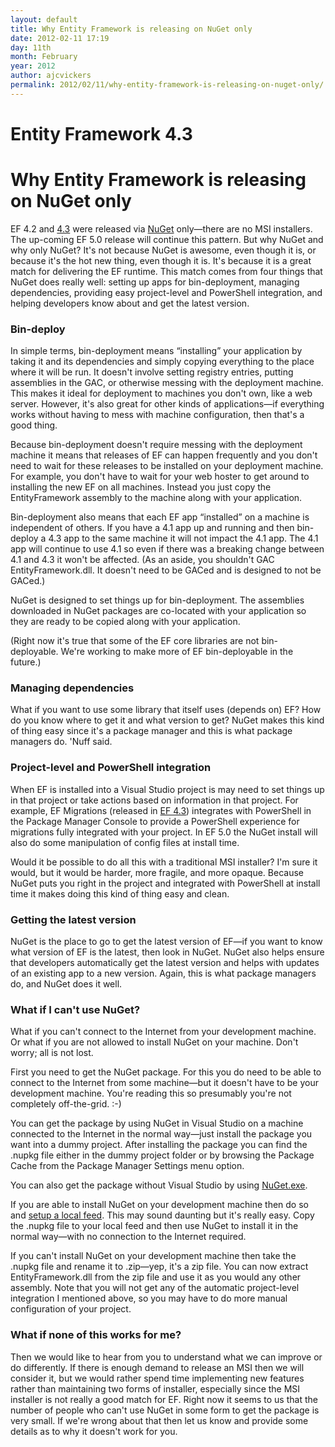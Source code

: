 ```yaml
---
layout: default
title: Why Entity Framework is releasing on NuGet only
date: 2012-02-11 17:19
day: 11th
month: February
year: 2012
author: ajcvickers
permalink: 2012/02/11/why-entity-framework-is-releasing-on-nuget-only/
---
```


# Entity Framework 4.3
# Why Entity Framework is releasing on NuGet only

<p>EF 4.2 and <a href="https://docs.microsoft.com/archive/blogs/adonet/ef-4-3-released">4.3</a> were released via <a href="http://nuget.org/">NuGet</a> only—there are no MSI installers. The up-coming EF 5.0 release will continue this pattern. But why NuGet and why only NuGet? It's not because NuGet is awesome, even though it is, or because it's the hot new thing, even though it is. It's because it is a great match for delivering the EF runtime. This match comes from four things that NuGet does really well: setting up apps for bin-deployment, managing dependencies, providing easy project-level and PowerShell integration, and helping developers know about and get the latest version.</p><h3>Bin-deploy</h3>  <p>In simple terms, bin-deployment means “installing” your application by taking it and its dependencies and simply copying everything to the place where it will be run. It doesn't involve setting registry entries, putting assemblies in the GAC, or otherwise messing with the deployment machine. This makes it ideal for deployment to machines you don't own, like a web server. However, it's also great for other kinds of applications—if everything works without having to mess with machine configuration, then that's a good thing.</p>  <p>Because bin-deployment doesn't require messing with the deployment machine it means that releases of EF can happen frequently and you don't need to wait for these releases to be installed on your deployment machine. For example, you don't have to wait for your web hoster to get around to installing the new EF on all machines. Instead you just copy the EntityFramework assembly to the machine along with your application.</p>  <p>Bin-deployment also means that each EF app “installed” on a machine is independent of others. If you have a 4.1 app up and running and then bin-deploy a 4.3 app to the same machine it will not impact the 4.1 app. The 4.1 app will continue to use 4.1 so even if there was a breaking change between 4.1 and 4.3 it won't be affected. (As an aside, you shouldn't GAC EntityFramework.dll. It doesn't need to be GACed and is designed to not be GACed.)</p>  <p>NuGet is designed to set things up for bin-deployment. The assemblies downloaded in NuGet packages are co-located with your application so they are ready to be copied along with your application.</p>  <p>(Right now it's true that some of the EF core libraries are not bin-deployable. We're working to make more of EF bin-deployable in the future.)</p>  <h3>Managing dependencies</h3>  <p>What if you want to use some library that itself uses (depends on) EF? How do you know where to get it and what version to get? NuGet makes this kind of thing easy since it's a package manager and this is what package managers do. 'Nuff said.</p>  <h3>Project-level and PowerShell integration</h3>  <p>When EF is installed into a Visual Studio project is may need to set things up in that project or take actions based on information in that project. For example, EF Migrations (released in <a href="https://docs.microsoft.com/archive/blogs/adonet/ef-4-3-released">EF 4.3</a>) integrates with PowerShell in the Package Manager Console to provide a PowerShell experience for migrations fully integrated with your project. In EF 5.0 the NuGet install will also do some manipulation of config files at install time.</p>  <p>Would it be possible to do all this with a traditional MSI installer? I'm sure it would, but it would be harder, more fragile, and more opaque. Because NuGet puts you right in the project and integrated with PowerShell at install time it makes doing this kind of thing easy and clean.</p>  <h3>Getting the latest version</h3>  <p>NuGet is the place to go to get the latest version of EF—if you want to know what version of EF is the latest, then look in NuGet. NuGet also helps ensure that developers automatically get the latest version and helps with updates of an existing app to a new version. Again, this is what package managers do, and NuGet does it well.</p>  <h3>What if I can't use NuGet?</h3>  <p>What if you can't connect to the Internet from your development machine. Or what if you are not allowed to install NuGet on your machine. Don't worry; all is not lost.</p>  <p>First you need to get the NuGet package. For this you do need to be able to connect to the Internet from some machine—but it doesn't have to be your development machine. You're reading this so presumably you're not completely off-the-grid. :-)</p>  <p>You can get the package by using NuGet in Visual Studio on a machine connected to the Internet in the normal way—just install the package you want into a dummy project. After installing the package you can find the .nupkg file either in the dummy project folder or by browsing the Package Cache from the Package Manager Settings menu option.</p>  <p>You can also get the package without Visual Studio by using <a href="http://blog.davidebbo.com/2011/01/installing-nuget-packages-directly-from.html">NuGet.exe</a>.</p>  <p>If you are able to install NuGet on your development machine then do so and <a href="http://docs.nuget.org/docs/creating-packages/hosting-your-own-nuget-feeds">setup a local feed</a>. This may sound daunting but it's really easy. Copy the .nupkg file to your local feed and then use NuGet to install it in the normal way—with no connection to the Internet required.</p>  <p>If you can't install NuGet on your development machine then take the .nupkg file and rename it to .zip—yep, it's a zip file. You can now extract EntityFramework.dll from the zip file and use it as you would any other assembly. Note that you will not get any of the automatic project-level integration I mentioned above, so you may have to do more manual configuration of your project.</p>  <h3>What if none of this works for me?</h3>  <p>Then we would like to hear from you to understand what we can improve or do differently. If there is enough demand to release an MSI then we will consider it, but we would rather spend time implementing new features rather than maintaining two forms of installer, especially since the MSI installer is not really a good match for EF. Right now it seems to us that the number of people who can't use NuGet in some form to get the package is very small. If we're wrong about that then let us know and provide some details as to why it doesn't work for you.</p>  
